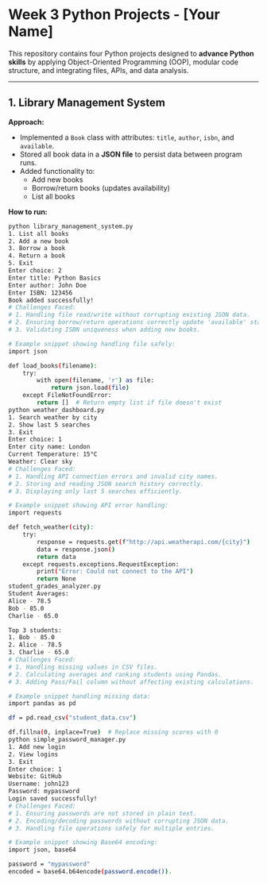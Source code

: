 # Week 3 Python Projects - [Your Name]

This repository contains four Python projects designed to **advance Python skills** by applying Object-Oriented Programming (OOP), modular code structure, and integrating files, APIs, and data analysis.

---

## 1. Library Management System

**Approach:**  
- Implemented a `Book` class with attributes: `title`, `author`, `isbn`, and `available`.  
- Stored all book data in a **JSON file** to persist data between program runs.  
- Added functionality to:
  - Add new books
  - Borrow/return books (updates availability)
  - List all books

**How to run:**  
```bash
python library_management_system.py
1. List all books
2. Add a new book
3. Borrow a book
4. Return a book
5. Exit
Enter choice: 2
Enter title: Python Basics
Enter author: John Doe
Enter ISBN: 123456
Book added successfully!
# Challenges Faced:
# 1. Handling file read/write without corrupting existing JSON data.
# 2. Ensuring borrow/return operations correctly update 'available' status.
# 3. Validating ISBN uniqueness when adding new books.

# Example snippet showing handling file safely:
import json

def load_books(filename):
    try:
        with open(filename, 'r') as file:
            return json.load(file)
    except FileNotFoundError:
        return []  # Return empty list if file doesn't exist
python weather_dashboard.py
1. Search weather by city
2. Show last 5 searches
3. Exit
Enter choice: 1
Enter city name: London
Current Temperature: 15°C
Weather: Clear sky
# Challenges Faced:
# 1. Handling API connection errors and invalid city names.
# 2. Storing and reading JSON search history correctly.
# 3. Displaying only last 5 searches efficiently.

# Example snippet showing API error handling:
import requests

def fetch_weather(city):
    try:
        response = requests.get(f"http://api.weatherapi.com/{city}")
        data = response.json()
        return data
    except requests.exceptions.RequestException:
        print("Error: Could not connect to the API")
        return None
student_grades_analyzer.py
Student Averages:
Alice - 78.5
Bob - 85.0
Charlie - 65.0

Top 3 students:
1. Bob - 85.0
2. Alice - 78.5
3. Charlie - 65.0
# Challenges Faced:
# 1. Handling missing values in CSV files.
# 2. Calculating averages and ranking students using Pandas.
# 3. Adding Pass/Fail column without affecting existing calculations.

# Example snippet handling missing data:
import pandas as pd

df = pd.read_csv("student_data.csv")

df.fillna(0, inplace=True)  # Replace missing scores with 0
python simple_password_manager.py
1. Add new login
2. View logins
3. Exit
Enter choice: 1
Website: GitHub
Username: john123
Password: mypassword
Login saved successfully!
# Challenges Faced:
# 1. Ensuring passwords are not stored in plain text.
# 2. Encoding/decoding passwords without corrupting JSON data.
# 3. Handling file operations safely for multiple entries.

# Example snippet showing Base64 encoding:
import json, base64

password = "mypassword"
encoded = base64.b64encode(password.encode()).
